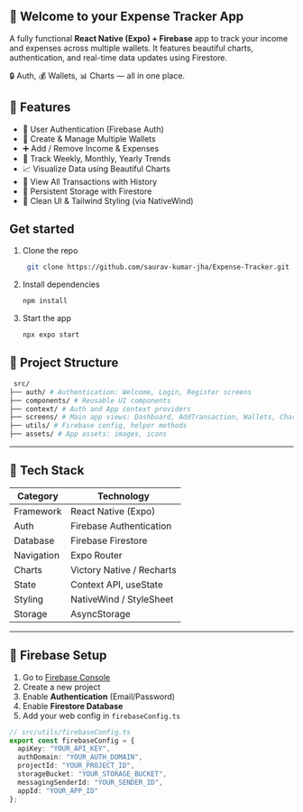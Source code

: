 ## 💸 Welcome to your Expense Tracker App

A fully functional **React Native (Expo) + Firebase** app to track your income and expenses across multiple wallets. It features beautiful charts, authentication, and real-time data updates using Firestore.

🔒 Auth, 💰 Wallets, 📊 Charts — all in one place.

## 🚀 Features

- 🔐 User Authentication (Firebase Auth)
- 👛 Create & Manage Multiple Wallets
- ➕ Add / Remove Income & Expenses
- 📅 Track Weekly, Monthly, Yearly Trends
- 📈 Visualize Data using Beautiful Charts
- 📄 View All Transactions with History
- 💾 Persistent Storage with Firestore
- 🎨 Clean UI & Tailwind Styling (via NativeWind)

## Get started

1. Clone the repo
   ```bash
    git clone https://github.com/saurav-kumar-jha/Expense-Tracker.git
   ```

2. Install dependencies

   ```bash
   npm install
   ```

3. Start the app

   ```bash
   npx expo start
   ```

## 📁 Project Structure
```bash
 src/
├── auth/ # Authentication: Welcome, Login, Register screens
├── components/ # Reusable UI components
├── context/ # Auth and App context providers
├── screens/ # Main app views: Dashboard, AddTransaction, Wallets, Charts
├── utils/ # Firebase config, helper methods
├── assets/ # App assets: images, icons

```
---

## 🔧 Tech Stack

| Category        | Technology                |
|-----------------|---------------------------|
| Framework       | React Native (Expo)       |
| Auth            | Firebase Authentication   |
| Database        | Firebase Firestore        |
| Navigation      | Expo Router               |
| Charts          | Victory Native / Recharts |
| State           | Context API, useState     |
| Styling         | NativeWind / StyleSheet   |
| Storage         | AsyncStorage              |

---

## 🔐 Firebase Setup

1. Go to [Firebase Console](https://console.firebase.google.com/)
2. Create a new project
3. Enable **Authentication** (Email/Password)
4. Enable **Firestore Database**
5. Add your web config in `firebaseConfig.ts`

```ts
// src/utils/firebaseConfig.ts
export const firebaseConfig = {
  apiKey: "YOUR_API_KEY",
  authDomain: "YOUR_AUTH_DOMAIN",
  projectId: "YOUR_PROJECT_ID",
  storageBucket: "YOUR_STORAGE_BUCKET",
  messagingSenderId: "YOUR_SENDER_ID",
  appId: "YOUR_APP_ID"
};


